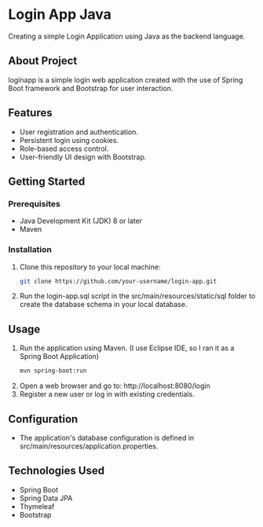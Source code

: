 # Login App Java
Creating a simple Login Application using Java as the backend language.

## About Project
loginapp is a simple login web application created with the use of Spring Boot framework and Bootstrap for user interaction. 

## Features

- User registration and authentication.
- Persistent login using cookies.
- Role-based access control.
- User-friendly UI design with Bootstrap.

## Getting Started

### Prerequisites

- Java Development Kit (JDK) 8 or later
- Maven

### Installation

1. Clone this repository to your local machine:

   ```bash
   git clone https://github.com/your-username/login-app.git

2. Run the login-app.sql script in the src/main/resources/static/sql folder to create the database schema in your local database.

## Usage 
1. Run the application using Maven. (I use Eclipse IDE, so I ran it as a Spring Boot Application)
   ```bash
   mvn spring-boot:run
3. Open a web browser and go to: http://localhost:8080/login
4. Register a new user or log in with existing credentials.

## Configuration
* The application's database configuration is defined in src/main/resources/application.properties.

## Technologies Used
* Spring Boot
* Spring Data JPA
* Thymeleaf
* Bootstrap


